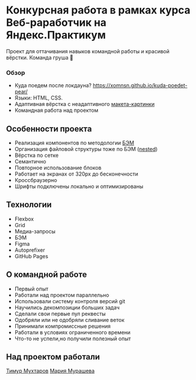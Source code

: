# Конкурсная работа в рамках курса Веб-раработчик на Яндекс.Практикум
Проект для оттачивания навыков командной работы и красивой вёрстки.
Команда груша 🍐

### Обзор
* Куда поедем после локдауна?  https://xomnsn.github.io/kuda-poedet-pear/
* Языки: HTML, CSS.
* Адаптивная вёрстка с неадаптивного [макета-картинки](https://yadi.sk/i/oeISSktjde1GiQ)
* Командная работа над проектом

## Особенности проекта
* Реализация компонентов по методологии [БЭМ](https://ru.bem.info/methodology/quick-start/)
* Организация файловой структуры тоже по БЭМ ([nested](https://ru.bem.info/methodology/filestructure/#nested))
* Вёрстка по сетке
* Семантично
* Повторное использование блоков
* Работает на экранах от 320px до бесконечности
* Кроссбраузерно
* Шрифты подключены локально и оптимизированы

## Технологии
* Flexbox
* Grid
* Медиа-запросы
* БЭМ
* Figma
* Autoprefixer
* GitHub Pages

## О командной работе
* Первый опыт
* Работали над проектом параллельно
* Использовали систему контроля версий git
* Научились декомпозиции больших задач
* Сделали свои первые пул реквесты
* Одобряли или не одобряли сливание веток
* Принимали компромиссные решения
* Работали в условиях ограниченного времени
* Что-то не успели,но получили полезный опыт

## Над проектом работали
[Тимур Мухтаров](https://github.com/Mukhtarovtim)
[Мария Мурашева](https://github.com/xomnsn)
